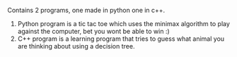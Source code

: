 Contains 2 programs, one made in python one in c++.
1. Python program is a tic tac toe which uses the minimax algorithm to play against the computer, bet you wont be able to win :)
2. C++ program is a learning program that tries to guess what animal you are thinking about using a decision tree.

